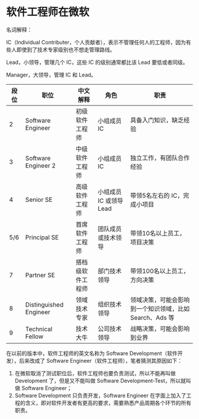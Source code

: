 # 软件工程师在微软

名词解释：

IC（Individual Contributer，个人贡献者），表示不管理任何人的工程师，因为有些人即使到了技术专家级别也不想走管理路线。

Lead，小领导，管理几个 IC，这些 IC 的级别通常都比该 Lead 要低或者同级。

Manager，大领导，管理 IC 和 Lead。


|段位|职位|中文解释|角色|职责|
|---|---|---|---|---|
|2|Software Engineer|初级软件工程师|小组成员 IC|具备入门知识，缺乏经验|
|3|Software Engineer 2|中级软件工程师|小组成员 IC|独立工作，有团队合作经验|
|4|Senior SE|高级软件工程师|小组成员 IC 或领导 Lead|带领5名左右的 IC，完成小项目|
|5/6|Principal SE|首席软件工程师|团队成员或技术领导|带领10名以上员工，项目决策|
|7|Partner SE|搭档级软件工程师|部门技术领导|带领100名以上员工，方向决策|
|8|Distinguished Engineer|领域技术专家|组织技术领导|领域决策，可能会影响到一个知识领域，比如 Search、Ads 等|
|9|Technical Fellow|技术大牛|公司技术领导|战略决策，可能会影响到业界|

在以前的版本中，软件工程师的英文名称为 Software Development（软件开发），后来改成了 Software Engineer（软件工程师），笔者猜测其原因如下：

1. 在微软取消了测试职位后，软件工程师也要负责测试，所以不能再叫做Development 了，但是又不能叫做 Software Development-Test，所以就叫做 Software Engineer；
2. Software Development 只负责开发，Software Engineer 在字面上加入了工程的含义，即对软件开发者有更高的要求，需要熟悉产品周期各个环节的所有职责。


